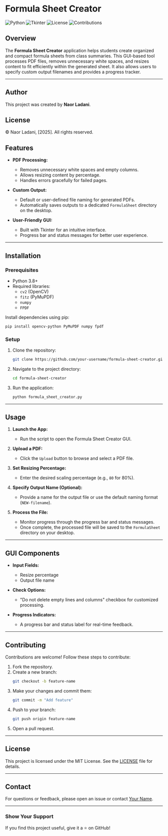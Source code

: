 # Formula Sheet Creator

![Python](https://img.shields.io/badge/python-v3.8%2B-blue)
![Tkinter](https://img.shields.io/badge/Tkinter-GUI-yellow)
![License](https://img.shields.io/badge/license-MIT-green)
![Contributions](https://img.shields.io/badge/contributions-welcome-brightgreen)

## Overview

The **Formula Sheet Creator** application helps students create organized and compact formula sheets from class summaries. This GUI-based tool processes PDF files, removes unnecessary white spaces, and resizes content to fit efficiently within the generated sheet. It also allows users to specify custom output filenames and provides a progress tracker.

---
## Author
This project was created by **Naor Ladani**.

## License
© Naor Ladani, [2025]. All rights reserved.


## Features

- **PDF Processing:**
  - Removes unnecessary white spaces and empty columns.
  - Allows resizing content by percentage.
  - Handles errors gracefully for failed pages.

- **Custom Output:**
  - Default or user-defined file naming for generated PDFs.
  - Automatically saves outputs to a dedicated `FormulaSheet` directory on the desktop.

- **User-Friendly GUI:**
  - Built with Tkinter for an intuitive interface.
  - Progress bar and status messages for better user experience.

---

## Installation

### Prerequisites

- Python 3.8+
- Required libraries:
  - `cv2` (OpenCV)
  - `fitz` (PyMuPDF)
  - `numpy`
  - `FPDF`

Install dependencies using pip:
```bash
pip install opencv-python PyMuPDF numpy fpdf
```

### Setup

1. Clone the repository:
   ```bash
   git clone https://github.com/your-username/formula-sheet-creator.git
   ```

2. Navigate to the project directory:
   ```bash
   cd formula-sheet-creator
   ```

3. Run the application:
   ```bash
   python formula_sheet_creator.py
   ```

---

## Usage

1. **Launch the App:**
   - Run the script to open the Formula Sheet Creator GUI.

2. **Upload a PDF:**
   - Click the `Upload` button to browse and select a PDF file.

3. **Set Resizing Percentage:**
   - Enter the desired scaling percentage (e.g., `80` for 80%).

4. **Specify Output Name (Optional):**
   - Provide a name for the output file or use the default naming format (`NEW-filename`).

5. **Process the File:**
   - Monitor progress through the progress bar and status messages.
   - Once complete, the processed file will be saved to the `FormulaSheet` directory on your desktop.

---

## GUI Components

- **Input Fields:**
  - Resize percentage
  - Output file name

- **Check Options:**
  - "Do not delete empty lines and columns" checkbox for customized processing.

- **Progress Indicators:**
  - A progress bar and status label for real-time feedback.

---

## Contributing

Contributions are welcome! Follow these steps to contribute:

1. Fork the repository.
2. Create a new branch:
   ```bash
   git checkout -b feature-name
   ```
3. Make your changes and commit them:
   ```bash
   git commit -m "Add feature"
   ```
4. Push to your branch:
   ```bash
   git push origin feature-name
   ```
5. Open a pull request.

---

## License

This project is licensed under the MIT License. See the [LICENSE](LICENSE) file for details.

---

## Contact

For questions or feedback, please open an issue or contact [Your Name](mailto:your-email@example.com).

---

### Show Your Support

If you find this project useful, give it a ⭐ on GitHub!
